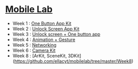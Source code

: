 # [Mobile Lab](https://github.com/ellacyt/mobilelab) 
- Week 1 : [One Button App Kit](https://github.com/ellacyt/mobilelab/tree/master/Week1)
- Week 2 : [Unlock Screen App Kit](https://github.com/ellacyt/mobilelab/tree/master/Week2)
- Week 3 : [Unlock screen + One button app](https://github.com/ellacyt/mobilelab/tree/master/Week3)
- Week 4 : [Animation + Gesture](https://github.com/ellacyt/mobilelab/tree/master/Week4)
- Week 5 : [Networking](https://github.com/ellacyt/mobilelab/tree/master/Week5)
- Week 6 : [Camera Kit](https://github.com/ellacyt/mobilelab/tree/master/Week6)
- Week 8 : [ArKit, SceneKit, 3DKit] (https://github.com/ellacyt/mobilelab/tree/master/Week8)
